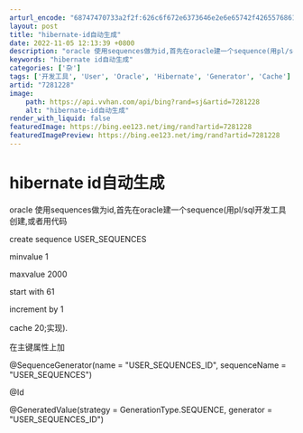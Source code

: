 ```yaml
---
arturl_encode: "68747470733a2f2f:626c6f672e6373646e2e6e65742f426557686174596f754172:652f61727469636c652f64657461696c732f37323831323238"
layout: post
title: "hibernate-id自动生成"
date: 2022-11-05 12:13:39 +0800
description: "oracle 使用sequences做为id,首先在oracle建一个sequence(用pl/sq"
keywords: "hibernate id自动生成"
categories: ['杂']
tags: ['开发工具', 'User', 'Oracle', 'Hibernate', 'Generator', 'Cache']
artid: "7281228"
image:
    path: https://api.vvhan.com/api/bing?rand=sj&artid=7281228
    alt: "hibernate-id自动生成"
render_with_liquid: false
featuredImage: https://bing.ee123.net/img/rand?artid=7281228
featuredImagePreview: https://bing.ee123.net/img/rand?artid=7281228
---
```


# hibernate id自动生成

oracle 使用sequences做为id,首先在oracle建一个sequence(用pl/sql开发工具创建,或者用代码

create sequence USER\_SEQUENCES
  
minvalue 1
  
maxvalue 2000
  
start with 61
  
increment by 1
  
cache 20;实现).

在主键属性上加

@SequenceGenerator(name = "USER\_SEQUENCES\_ID", sequenceName = "USER\_SEQUENCES")
  
@Id
  
@GeneratedValue(strategy = GenerationType.SEQUENCE, generator = "USER\_SEQUENCES\_ID")